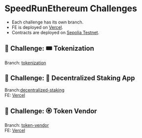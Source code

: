 # SpeedRunEthereum Challenges

- Each challenge has its own branch.
- FE is deployed on [Vercel](https://vercel.com/).
- Contracts are deployed on [Sepolia Testnet](https://sepolia.etherscan.io/).

## 🚩 Challenge: 🎟 Tokenization
Branch: [tokenization](https://github.com/olibejak/se-challenges/tree/tokenization)</br>

## 🚩 Challenge: 🔏 Decentralized Staking App
Branch:[decentralized-staking](https://github.com/olibejak/se-challenges/tree/decentralized-staking)</br>
FE: [Vercel](https://decentralized-staking-olibejak.vercel.app/)</br>

## 🚩 Challenge: 🏵 Token Vendor
Branch: [token-vendor](https://github.com/olibejak/se-challenges/tree/token-vendor)</br>
FE: [Vercel](https://token-vendor-olibejak.vercel.app/)</br>
